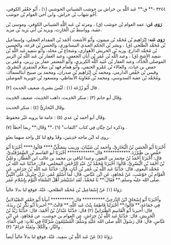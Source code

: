٣٢٤٤ -** ق:** عَبد اللَّهِ بن خراش بن حوشب الشيباني الحوشبي (١) ، أَبُو جَعْفَر الكوفي، أَخُو شهاب بْن خراش، وابن أخي العوام بْن حوشب.

**رَوَى عَن:** عمه العوام بْن حوشب (ق) ، ومرثد بْن عَبد اللَّهِ الشيباني الكوفي، وموسى بْن عقبة، وواسط بْن الْحَارِث، ويزيد بْن أَبي يَزِيد بْن مزيد.

**رَوَى عَنه:** إِبْرَاهِيم بْن مُحَمَّد بْن ميمون، وأَبُو الأشعث أَحْمَد بْن المقدام العجلي، وإسماعيل بْن مُحَمَّد الطلحي (ق) ، وبشر بْن الحكم العبدي النيسابوري، والحسن بْن قزعة، والحسين بْن مُحَمَّد الذارع، وزيد بْن الحريش الأهوازي، وشجاع بْن مخلد، وأَبُو سَعِيد عَبد اللَّهِ بْن سَعِيد الأشج (ق) ، وعبد اللَّه بْن عُمَر بْن أبان الجعفي، وعبد الغفار بْن عَبد اللَّهِ بْن الزبير الموصلي الْحَدَّاد، وعبد الغفار بْن عُبَيد اللَّه الكريزي، وأَبُو المعتمر عمار بن زربي، وعُمَر بن حفص بن غياث، والعالاء بْن عَمْرو الحنفي، وأَبُو همام فهد بْن سلام المنقري البَصْرِيّ، وقيس بْن حَفْص الدارمي، ومحمد بْن إِبْرَاهِيم بْن صدران، ومحمد بن صبيح ابنالسماك، ومُحَمَّد بْن عقبة السدوسي، ومحمد بْن مُعَاوِيَةَ الأنماطي، ومسعود بْن جويرية الموصلي.

قال أَبُو زُرْعَة (١) : لَيْسَ بشيءٍ، ضعيف الحديث (٢) .

وَقَال أبو حاتم (٣) : منكر الحَدِيث، ذاهب الحَدِيث، ضعيف الحَدِيث.

وقَال البُخارِيُّ (٤) : منكر الحديث.

وَقَال أبو أحمد بْن عدي (٥) : عامة مَا يرويه غَيْر محفوظ.

وذكره ابنُ حِبَّان فِي كتاب "الثقات" (٦) ،** وَقَال:** ربما أخطأ (٧) .

روى له ابْن ماجه حَدِيثين، وقَدْ وقع لنا كل واحد منهما بعلو.

أَخْبَرَنَا أَبُو الْحَسَنِ بْنُ الْبُخَارِيِّ، وأحمد بْن شَيْبَانَ، وزينب بنتمَكِّيٍّ،**** قَالُوا:**** أَخْبَرَنَا أَبُو حَفْصٍ بن طَبَرْزَذَ،************ قال:************ أَخْبَرَنَا أبو القاسم بْن السَّمَرْقَنْدِيِّ، قال: أَخْبَرَنَا أَحْمَدُ بْنُ محمد بن النقور، وعبدا لباقي بن محمد بن غالب ابن الْعَطَّارِ، وعَلِيُّ بْنُ أَحْمَدَ بْنِ الْبُسْرِيِّ، قَالُوا: أَخْبَرَنَا مُحَمَّدُ بْنُ عَبْدِ الرَّحْمَنِ المخلص، قال: حَدَّثَنَا عَبد الله بْن مُحَمَّد البغوي، قال: حَدَّثَنَا عَبد اللَّهِ بْن عُمَر بْنِ أَبَانٍ، قال: حَدَّثَنَا عَبد اللَّهِ بْنُ خِرَاشٍ، عَنِ الْعَوَّامِ بْنِ حَوْشَبٍ، عَنْ مُجَاهِدٍ، عَنِ ابْن عَبَّاس، قال: لما أَسْلَمَ عُمَر، نَزَلَ جِبْرِيلُ عَلَى النَّبِيُّ صلى الله عليه وسلم،** فَقَالَ:** يَا مُحَمَّدُ، لَقَدِ اسْتَبْشَرَ أَهْلُ السَّمَاءِ الْيَوْمَ بِإِسْلامِ عُمَر.

رَوَاهُ (١) عَنْ إِسْمَاعِيل بْن مُحَمَّد الطلحي، عَنْهُ، فوقع لنا بدلا عالياً.

وأَخْبَرَنَا أَبُو إِسْحَاقَ ابْنُ الدَّرَجِيِّ،********** قال:********** أنبأنا أَبُو جَعْفَرٍ الصَّيْدَلانِيُّ فِي جَمَاعَةٍ،** قَالُوا:** أَخْبَرَتْنا فَاطِمَةُ بِنْتُ عَبد اللَّهِ،** قَالَتْ:** أخبرنا أَبُو بَكْرِ بْنُ رِيذَةَ، قال: أخبرنا أَبُو الْقَاسِمِ الطَّبَرَانِيُّ (٢) قال: حَدَّثَنَا عَبْدَانُ بْنُ أَحْمَدَ، قال: حَدَّثَنَا زَيْدُ بْنُ الْحَرِيشِ، قال: حَدَّثَنَا عَبد اللَّهِ بْنُ خِرَاشٍ، عن العوام بن حوشب، عن مُجَاهِدٍ، عَنِ ابْنِ عَبَّاسٍ، قال: قال رَسُولُ اللَّهِ صلى الله عَلَيْهِ وسَلَّمَ: الْمُسْلِمُونَ شُرْكَاءٌ فِي ثَلاثٍ: فِي الْمَاءِ، والنَّارِ، والْكَلأِ، وثَمَنُهُ حَرَامٌ" (٣) .

رَوَاهُ (٤) عَنْ عَبد اللَّهِ بْن سَعِيد، عَنْهُ، فوقع لنا بدلاً عالياً أيضاً.